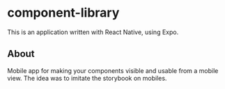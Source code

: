 # component-library

This is an application written with React Native, using Expo. 

## About

Mobile app for making your components visible and usable from a mobile view. The idea was to imitate the storybook on mobiles.

